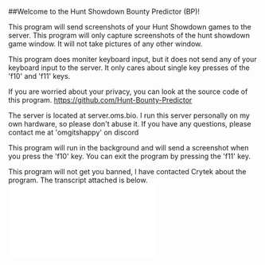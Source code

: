 ##Welcome to the Hunt Showdown Bounty Predictor (BP)!
          
This program will send screenshots of your Hunt Showdown games to the server.
This program will only capture screenshots of the hunt showdown game window.
It will not take pictures of any other window.

This program does moniter keyboard input, but it does not send any of your keyboard input to the server.
It only cares about single key presses of the 'f10' and 'f11' keys.

If you are worried about your privacy, you can look at the source code of this program.
https://github.com/Hunt-Bounty-Predictor

The server is located at server.oms.bio.
I run this server personally on my own hardware, so please don't abuse it.
If you have any questions, please contact me at 'omgitshappy' on discord

This program will run in the background and will send a screenshot when you press the 'f10' key.
You can exit the program by pressing the 'f11' key.

This program will not get you banned, I have contacted Crytek about the program. The transcript attached is below.
![Crytek Support Transcript](profile/Hunt_Showdown_Screenshots.pdf)